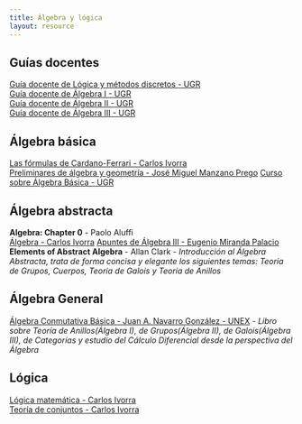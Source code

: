 ```yaml
---
title: Álgebra y lógica
layout: resource
---
```


## Guías docentes
[Guía docente de Lógica y métodos discretos - UGR](http://grados.ugr.es/informaticaymatematicas/pages/infoacademica/guiasdocentes/201415/primero/1semestre/logicaymetodosdiscretos/!)  
[Guía docente de Álgebra I - UGR](http://grados.ugr.es/informaticaymatematicas/pages/infoacademica/guiasdocentes/201415/segundo/1semestre/algebrai/!)  
[Guía docente de Álgebra II - UGR](http://grados.ugr.es/informaticaymatematicas/pages/infoacademica/guiasdocentes/201415/tercero/2semestre/algebraii/!)  
[Guía docente de Álgebra III - UGR](http://grados.ugr.es/informaticaymatematicas/pages/infoacademica/guiasdocentes/201415/cuarto/1semestre/algebraiii/!)

## Álgebra básica
[Las fórmulas de Cardano-Ferrari - Carlos Ivorra](http://www.uv.es/ivorra/Libros/Ecuaciones.pdf)  
[Preliminares de álgebra y geometría - José Miguel Manzano Prego](http://www.ugr.es/~jmmanzano/material/ALyG-Tema0.pdf)
[Curso sobre Álgebra Básica - UGR](http://ocw.ugr.es/course/view.php?id=23)

## Álgebra abstracta
**Algebra: Chapter 0** - Paolo Aluffi  
[Álgebra - Carlos Ivorra](http://www.uv.es/ivorra/Libros/Algebra.pdf)
[Apuntes de Álgebra III - Eugenio Miranda Palacio](http://www.ugr.es/~agarzon/webAlgIII/algebraiii.pdf)
**Elements of Abstract Algebra** - Allan Clark - *Introducción al Álgebra Abstracta, trata de forma concisa y elegante los siguientes temas: Teoría de Grupos, Cuerpos, Teoría de Galois y Teoría de Anillos*

## Álgebra General
[Álgebra Conmutativa Básica - Juan A. Navarro González - UNEX](http://matematicas.unex.es/~navarro/acb.pdf) - *Libro sobre Teoría de Anillos(Álgebra I), de Grupos(Álgebra II), de Galois(Álgebra III), de Categorías y estudio del Cálculo Diferencial desde la perspectiva del Álgebra*

## Lógica
[Lógica matemática - Carlos Ivorra](http://www.uv.es/ivorra/Libros/Logica2.pdf)  
[Teoría de conjuntos - Carlos Ivorra](http://www.uv.es/ivorra/Libros/Conjuntos2.pdf)  
